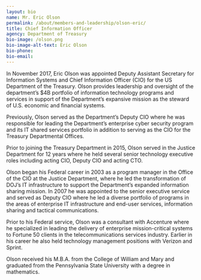```yaml
---
layout: bio
name: Mr. Eric Olson
permalink: /about/members-and-leadership/olson-eric/
title: Chief Information Officer
agency: Department of Treasury
bio-image: /olson.png
bio-image-alt-text: Eric Olson
bio-phone:
bio-email:
---
```

In November 2017, Eric Olson was appointed Deputy Assistant Secretary for Information Systems and Chief Information Officer (CIO) for the US Department of the Treasury.  Olson provides leadership and oversight of the department’s $4B portfolio of information technology programs and services in support of the Department’s expansive mission as the steward of U.S. economic and financial systems.

Previously, Olson served as the Department’s Deputy CIO where he was responsible for leading the Department’s enterprise cyber security program and its IT shared services portfolio in addition to serving as the CIO for the Treasury Departmental Offices.

Prior to joining the Treasury Department in 2015, Olson served in the Justice Department for 12 years where he held several senior technology executive roles including acting CIO, Deputy CIO and acting CTO.

Olson began his Federal career in 2003 as a program manager in the Office of the CIO at the Justice Department, where he led the transformation of DOJ’s IT infrastructure to support the Department’s expanded information sharing mission.  In 2007 he was appointed to the senior executive service and served as Deputy CIO where he led a diverse portfolio of programs in the areas of enterprise IT infrastructure and end-user services, information sharing and tactical communications.

Prior to his Federal service, Olson was a consultant with Accenture where he specialized in leading the delivery of enterprise mission-critical systems to Fortune 50 clients in the telecommunications services industry.  Earlier in his career he also held technology management positions with Verizon and Sprint.

Olson received his M.B.A. from the College of William and Mary and graduated from the Pennsylvania State University with a degree in mathematics.  
